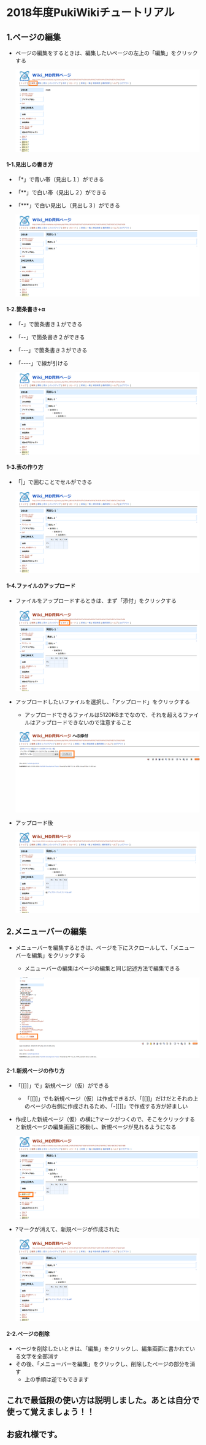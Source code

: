 # 2018年度PukiWikiチュートリアル

## 1.ページの編集
* ページの編集をするときは、編集したいページの左上の「編集」をクリックする

  ![imag](img1.png)
#### 1-1.見出しの書き方
* 「*」で青い帯（見出し１）ができる  
* 「**」で白い帯（見出し２）ができる
* 「***」で白い見出し（見出し３）ができる

  ![img](img2.png)
#### 1-2.箇条書き+α
* 「-」で箇条書き１ができる
* 「--」で箇条書き２ができる
* 「---」で箇条書き３ができる
* 「----」で線が引ける

  ![img](img3.png)

#### 1-3.表の作り方
* 「|」で囲むことでセルができる

  ![img](img4.png)
#### 1-4.ファイルのアップロード
* ファイルをアップロードするときは、まず「添付」をクリックする

  ![img](img5.png)
* アップロードしたいファイルを選択し、「アップロード」をクリックする
  * アップロードできるファイルは5120KBまでなので、それを超えるファイルはアップロードできないので注意すること

  ![img](img6.png)
* アップロード後

  ![img](img7.png)

## 2.メニューバーの編集
* メニューバーを編集するときは、ページを下にスクロールして、「メニューバーを編集」をクリックする
  * メニューバーの編集はページの編集と同じ記述方法で編集できる

  ![img](img8.png)
#### 2-1.新規ページの作り方
* 「[[]]」で」新規ページ（仮）ができる
  * 「[[]]」でも新規ページ（仮）は作成できるが、「[[]]」だけだとそれの上のページの右側に作成されるため、「-[[]]」で作成する方が好ましい
* 作成した新規ページ（仮）の横に?マークがつくので、そこをクリックすると新規ページの編集画面に移動し、新規ページが見れるようになる

  ![img](img9.png)
* ?マークが消えて、新規ページが作成された

  ![img](img10.png)
#### 2-2.ページの削除
* ページを削除したいときは、「編集」をクリックし、編集画面に書かれている文字を全部消す
* その後、「メニューバーを編集」をクリックし、削除したページの部分を消す
  * 上の手順は逆でもできます

## これで最低限の使い方は説明しました。あとは自分で使って覚えましょう！！
  
## お疲れ様です。